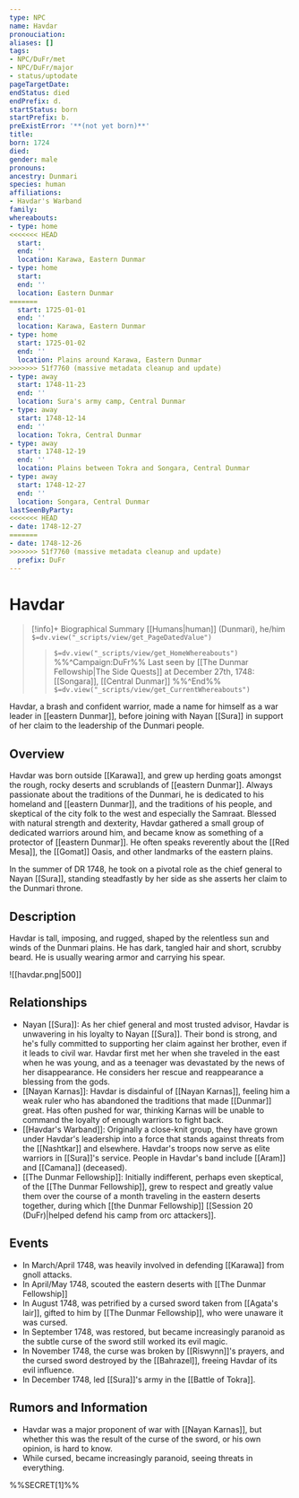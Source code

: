 ```yaml
---
type: NPC
name: Havdar
pronouciation:
aliases: []
tags:
- NPC/DuFr/met
- NPC/DuFr/major
- status/uptodate
pageTargetDate:
endStatus: died
endPrefix: d.
startStatus: born
startPrefix: b.
preExistError: '**(not yet born)**'
title:
born: 1724
died:
gender: male
pronouns:
ancestry: Dunmari
species: human
affiliations:
- Havdar's Warband
family:
whereabouts:
- type: home
<<<<<<< HEAD
  start: 
  end: ''
  location: Karawa, Eastern Dunmar
- type: home
  start: 
  end: ''
  location: Eastern Dunmar
=======
  start: 1725-01-01
  end: ''
  location: Karawa, Eastern Dunmar
- type: home
  start: 1725-01-02
  end: ''
  location: Plains around Karawa, Eastern Dunmar
>>>>>>> 51f7760 (massive metadata cleanup and update)
- type: away
  start: 1748-11-23
  end: ''
  location: Sura's army camp, Central Dunmar
- type: away
  start: 1748-12-14
  end: ''
  location: Tokra, Central Dunmar
- type: away
  start: 1748-12-19
  end: ''
  location: Plains between Tokra and Songara, Central Dunmar
- type: away
  start: 1748-12-27
  end: ''
  location: Songara, Central Dunmar
lastSeenByParty:
<<<<<<< HEAD
- date: 1748-12-27
=======
- date: 1748-12-26
>>>>>>> 51f7760 (massive metadata cleanup and update)
  prefix: DuFr
---
```


# Havdar
>[!info]+ Biographical Summary
>[[Humans|human]] (Dunmari), he/him
>`$=dv.view("_scripts/view/get_PageDatedValue")`
>> `$=dv.view("_scripts/view/get_HomeWhereabouts")`
>>%%^Campaign:DuFr%% Last seen by [[The Dunmar Fellowship|The Side Quests]] at December 27th, 1748: [[Songara]], [[Central Dunmar]] %%^End%%
>> `$=dv.view("_scripts/view/get_CurrentWhereabouts")`

Havdar, a brash and confident warrior, made a name for himself as a war leader in [[eastern Dunmar]], before joining with Nayan [[Sura]] in support of her claim to the leadership of the Dunmari people. 
## Overview

Havdar was born outside [[Karawa]], and grew up herding goats amongst the rough, rocky deserts and scrublands of [[eastern Dunmar]]. Always passionate about the traditions of the Dunmari, he is dedicated to his homeland and [[eastern Dunmar]], and the traditions of his people, and skeptical of the city folk to the west and especially the Samraat. Blessed with natural strength and dexterity, Havdar gathered a small group of dedicated warriors around him, and became know as something of a protector of [[eastern Dunmar]]. He often speaks reverently about the [[Red Mesa]], the [[Gomat]] Oasis, and other landmarks of the eastern plains. 

In the summer of DR 1748, he took on a pivotal role as the chief general to Nayan [[Sura]], standing steadfastly by her side as she asserts her claim to the Dunmari throne.
## Description

Havdar is tall, imposing, and rugged, shaped by the relentless sun and winds of the Dunmari plains. He has dark, tangled hair and short, scrubby beard. He is usually wearing armor and carrying his spear.

![[havdar.png|500]]
## Relationships

- Nayan [[Sura]]: As her chief general and most trusted advisor, Havdar is unwavering in his loyalty to Nayan [[Sura]]. Their bond is strong, and he's fully committed to supporting her claim against her brother, even if it leads to civil war. Havdar first met her when she traveled in the east when he was young, and as a teenager was devastated by the news of her disappearance. He considers her rescue and reappearance a blessing from the gods. 
- [[Nayan Karnas]]: Havdar is disdainful of [[Nayan Karnas]], feeling him a weak ruler who has abandoned the traditions that made [[Dunmar]] great. Has often pushed for war, thinking Karnas will be unable to command the loyalty of enough warriors to fight back. 
- [[Havdar's Warband]]: Originally a close-knit group, they have grown under Havdar's leadership into a force that stands against threats from the [[Nashtkar]] and elsewhere. Havdar's troops now serve as elite warriors in [[Sura]]'s service. People in Havdar's band include [[Aram]] and [[Camana]] (deceased). 
- [[The Dunmar Fellowship]]: Initially indifferent, perhaps even skeptical, of the [[The Dunmar Fellowship]], grew to respect and greatly value them over the course of a month traveling in the eastern deserts together, during which [[the Dunmar Fellowship]] [[Session 20 (DuFr)|helped defend his camp from orc attackers]]. 
## Events

- In March/April 1748, was heavily involved in defending [[Karawa]] from gnoll attacks. 
- In April/May 1748, scouted the eastern deserts with [[The Dunmar Fellowship]]
- In August 1748, was petrified by a cursed sword taken from [[Agata's lair]], gifted to him by [[The Dunmar Fellowship]], who were unaware it was cursed.
- In September 1748, was restored, but became increasingly paranoid as the subtle curse of the sword still worked its evil magic. 
- In November 1748, the curse was broken by [[Riswynn]]'s prayers, and the cursed sword destroyed by the [[Bahrazel]], freeing Havdar of its evil influence. 
- In December 1748, led [[Sura]]'s army in the [[Battle of Tokra]]. 
## Rumors and Information

- Havdar was a major proponent of war with [[Nayan Karnas]], but whether this was the result of the curse of the sword, or his own opinion, is hard to know. 
- While cursed, became increasingly paranoid, seeing threats in everything.

%%SECRET[1]%%